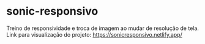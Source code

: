 # sonic-responsivo
Treino de responsividade e troca de imagem ao mudar de resolução de tela.
Link para visualização do projeto: https://sonicresponsivo.netlify.app/

